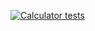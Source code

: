 
[![Calculator tests](https://github.com/abhilashSreenivasa/calculator/actions/workflows/ci-cd.yml/badge.svg)](https://github.com/abhilashSreenivasa/calculator/actions/workflows/ci-cd.yml)

